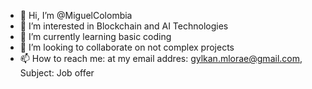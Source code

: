 - 👋 Hi, I’m @MiguelColombia
- 👀 I’m interested in Blockchain and AI Technologies
- 🌱 I’m currently learning basic coding
- 💞️ I’m looking to collaborate on not complex projects
- 📫 How to reach me: at my email addres: gylkan.mlorae@gmail.com, Subject: Job offer

<!---
MiguelColombia/MiguelColombia is a ✨ special ✨ repository because its `README.md` (this file) appears on your GitHub profile.
You can click the Preview link to take a look at your changes.
--->
